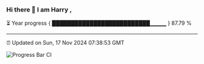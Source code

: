 ### Hi there 👋 I am Harry , 

⏳ Year progress { ██████████████████████████▁▁▁▁ } 87.79 %

---

⏰ Updated on Sun, 17 Nov 2024 07:38:53 GMT

![Progress Bar CI](https://github.com/duykhang68/duykhang68/workflows/Progress%20Bar%20CI/badge.svg)
